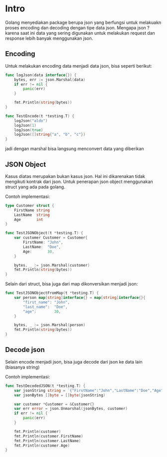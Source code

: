 # Intro 
Golang menyediakan package berupa json yang berfungsi untuk melakuakn proses encoding dan decoding dengan tipe data json. Mengapa json ? karena saat ini data yang sering digunakan untuk melakukan request dan response lebih banyak menggunakan json.

## Encoding
Untuk melakukan encoding data menjadi data json, bisa seperti berikut:
```go
func logJson(data interface{}) {
	bytes, err := json.Marshal(data)
	if err != nil {
		panic(err)
	}

	fmt.Println(string(bytes))
}

func TestEncode(t *testing.T) {
	logJson("aldo")
	logJson(1)
	logJson(true)
	logJson([]string{"a", "b", "c"})
}
```
jadi dengan marshal bisa langsung menconvert data yang diberikan

## JSON Object
Kasus diatas merupakan bukan kasus json. Hal ini dikarenakan tidak mengikuti kontrak dari json. Untuk penerapan json object menggunakan struct yang ada pada golang.

Contoh implementasi:
```go
type Customer struct {
	FirstName string
	LastName  string
	Age       int
}

func TestJSONObject(t *testing.T) {
	var customer Customer = Customer{
		FirstName: "John",
		LastName:  "Doe",
		Age:       30,
	}

	bytes, _ := json.Marshal(customer)
	fmt.Println(string(bytes))
}
```
Selain dari struct, bisa juga dari map dikonversikan menjadi json:
```go
func TestJSONObjectFromMap(t *testing.T) {
	var person map[string]interface{} = map[string]interface{}{
		"first_name": "John",
		"last_name":  "Doe",
		"age":        30,
	}

	bytes, _ := json.Marshal(person)
	fmt.Println(string(bytes))
}
```


## Decode json
Selain encode menjadi json, bisa juga decode dari json ke data lain (biasanya string)

Contoh implementasi:
```go
func TestDecodedJSON(t *testing.T) {
	var jsonString string = `{"FirstName":"John","LastName":"Doe","Age":30}`
	var jsonBytes []byte = []byte(jsonString)

	var customer *Customer = &Customer{}
	var err error = json.Unmarshal(jsonBytes, customer)
	if err != nil {
		panic(err)
	}

	fmt.Println(customer)
	fmt.Println(customer.FirstName)
	fmt.Println(customer.LastName)
	fmt.Println(customer.Age)
}
```